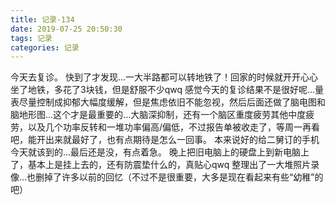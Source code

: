 ```yaml
---
title: 记录-134
date: 2019-07-25 20:50:30
tags: 记录
categories: 记录
---
```

今天去复诊。
快到了才发现...一大半路都可以转地铁了！回家的时候就开开心心坐了地铁，多花了3块钱，但是舒服不少qwq
感觉今天的复诊结果不是很好呢...量表尽量控制成抑郁大幅度缓解，但是焦虑依旧不能忽视，然后后面还做了脑电图和脑地形图...这个才是最重要的...大脑深抑制，还有一个脑区重度疲劳其他中度疲劳，以及几个功率反转和一堆功率偏高/偏低，不过报告单被收走了，等周一再看吧，能开出来就最好了，也有点期待是怎么一回事。
本来说好的给二舅订的手机今天就该到的...最后还是没，有点着急。
晚上把旧电脑上的硬盘上到新电脑上了，基本上是挂上去的，还有防震垫什么的，真贴心qwq
整理出了一大堆照片录像...也删掉了许多以前的回忆（不过不是很重要，大多是现在看起来有些“幼稚”的吧）
